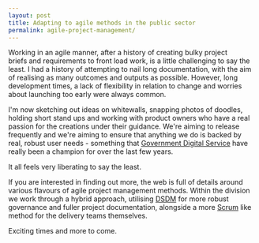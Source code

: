 ```yaml
---
layout: post
title: Adapting to agile methods in the public sector
permalink: agile-project-management/
---
```

Working in an agile manner, after a history of creating bulky project briefs and requirements to front load work, is a little challenging to say the least. I had a history of attempting to nail long documentation, with the aim of realising as many outcomes and outputs as possible. However, long development times, a lack of flexibility in relation to change and worries about launching too early were always common. 

I'm now sketching out ideas on whitewalls, snapping photos of doodles, holding short stand ups and working with product owners who have a real passion for the creations under their guidance. We're aiming to release frequently and we're aiming to ensure that anything we do is backed by real, robust user needs - something that [Government Digital Service](https://gds.blog.gov.uk/) have really been a champion for over the last few years. 

It all feels very liberating to say the least.

If you are interested in finding out more, the web is full of details around various flavours of agile project management methods. Within the division we work through a hybrid approach, utilising [DSDM](http://www.dsdm.org/) for more robust governance and fuller project documentation, alongside a more [Scrum](https://www.scrum.org/) like method for the delivery teams themselves. 

Exciting times and more to come.
